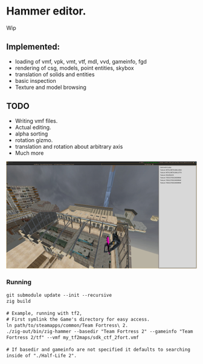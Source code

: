 # Hammer editor.
Wip

## Implemented: 
* loading of vmf, vpk, vmt, vtf, mdl, vvd, gameinfo, fgd 
* rendering of csg, models, point entities, skybox
* translation of solids and entities
* basic inspection
* Texture and model browsing


## TODO
* Writing vmf files.
* Actual editing.
* alpha sorting
* rotation gizmo.
* translation and rotation about arbitrary axis
* Much more

![d1_trainstation_01](doc/photo1.jpg)

### Running
```
git submodule update --init --recursive
zig build

# Example, running with tf2, 
# First symlink the Game's directory for easy access.
ln path/to/steamapps/common/Team Fortress\ 2.
./zig-out/bin/zig-hammer --basedir "Team Fortress 2" --gameinfo "Team Fortress 2/tf" --vmf my_tf2maps/sdk_ctf_2fort.vmf

# If basedir and gameinfo are not specified it defaults to searching inside of "./Half-Life 2".
```
